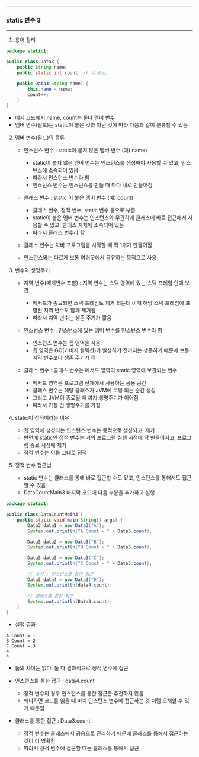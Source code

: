 -----
### static 변수 3
-----
1. 용어 정리
```java
package static1;

public class Data3 {
    public String name;
    public static int count; // static

    public Data3(String name) {
        this.name = name;
        count++;
    }
}
```
   - 예제 코드에서 name, count는 둘다 멤버 변수
   - 멤버 변수(필드)는 static이 붙은 것과 아닌 것에 따라 다음과 같이 분류할 수 있음

2. 멤버 변수(필드)의 종류
   - 인스턴스 변수 : static이 붙지 않은 멤버 변수 (예) name)
     + static이 붙지 않은 멤버 변수는 인스턴스를 생성해야 사용할 수 있고, 인스턴스에 소속되어 있음
     + 따라서 인스턴스 변수라 함
     + 인스턴스 변수는 인스턴스를 만들 때 마다 새로 만들어짐

   - 클래스 변수 : static 이 붙은 멤버 변수 (예) count)
     + 클래스 변수, 정적 변수, static 변수 등으로 부름
     + static이 붙은 멤버 변수는 인스턴스와 무관하게 클래스에 바로 접근해서 사용할 수 있고, 클래스 자체에 소속되어 있음
     + 따라서 클래스 변수라 함

   - 클래스 변수는 자바 프로그램을 시작할 때 딱 1개가 만들어짐
   - 인스턴스와는 다르게 보통 여러곳에서 공유하는 목적으로 사용

3. 변수와 생명주기
   - 지역 변수(매개변수 포함) : 지역 변수는 스택 영역에 있는 스택 프레임 안에 보관
     + 메서드가 종료되면 스택 프레임도 제거 되는데 이때 해당 스택 프레임에 포함된 지역 변수도 함께 제거됨
     + 따라서 지역 변수는 생존 주기가 짧음

   - 인스턴스 변수 : 인스턴스에 있는 멤버 변수를 인스턴스 변수라 함
     + 인스턴스 변수는 힙 영역을 사용
     + 힙 영역은 GC(가비지 컬렉션)가 발생하기 전까지는 생존하기 때문에 보통 지역 변수보다 생존 주기가 김

   - 클래스 변수 : 클래스 변수는 메서드 영역의 static 영역에 보관되는 변수
     + 메서드 영역은 프로그램 전체에서 사용하는 공용 공간
     + 클래스 변수는 해당 클래스가 JVM에 로딩 되는 순간 생성
     + 그리고 JVM이 종료될 때 까지 생명주기가 이어짐
     + 따라서 가장 긴 생명주기를 가짐
       
4. static이 정적이라는 이유
   - 힙 영역에 생성되는 인스턴스 변수는 동적으로 생성되고, 제거
   - 반면에 static인 정적 변수는 거의 프로그램 실행 시점에 딱 만들어지고, 프로그램 종료 시점에 제거
   - 정적 변수는 이름 그대로 정적

5. 정적 변수 접근법
   - static 변수는 클래스를 통해 바로 접근할 수도 있고, 인스턴스를 통해서도 접근할 수 있음
   - DataCountMain3 마지막 코드에 다음 부분을 추가하고 실행
```java
package static1;

public class DataCountMain3 {
    public static void main(String[] args) {
        Data3 data1 = new Data3("A");
        System.out.println("A Count = " + Data3.count);

        Data3 data2 = new Data3("B");
        System.out.println("B Count = " + Data3.count);

        Data3 data3 = new Data3("C");
        System.out.println("C Count = " + Data3.count);

        // 추가 : 인스턴스를 통한 접근
        Data3 data4 = new Data3("D");
        System.out.println(data4.count);

        // 클래스를 통한 접근
        System.out.println(Data3.count);
    }
}
```
  - 실행 결과
```
A Count = 1
B Count = 2
C Count = 3
4
4
```
  - 둘의 차이는 없다. 둘 다 결과적으로 정적 변수에 접근
  - 인스턴스를 통한 접근 : data4.count
     + 정적 변수의 경우 인스턴스를 통한 접근은 추천하지 않음
     + 왜냐하면 코드를 읽을 때 마치 인스턴스 변수에 접근하는 것 처럼 오해할 수 있기 때문임

  - 클래스를 통한 접근 : Data3.count
     + 정적 변수는 클래스에서 공용으로 관리하기 때문에 클래스를 통해서 접근하는 것이 더 명확함
     + 따라서 정적 변수에 접근할 때는 클래스를 통해서 접근
